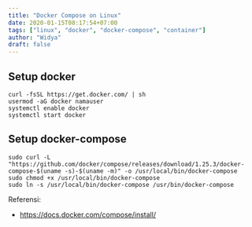 ```yaml
---
title: "Docker Compose on Linux"
date: 2020-01-15T08:17:54+07:00
tags: ["linux", "docker", "docker-compose", "container"]
author: "Widya"
draft: false
---
```


## Setup docker
```
curl -fsSL https://get.docker.com/ | sh
usermod -aG docker namauser
systemctl enable docker
systemctl start docker
```

## Setup docker-compose
```
sudo curl -L "https://github.com/docker/compose/releases/download/1.25.3/docker-compose-$(uname -s)-$(uname -m)" -o /usr/local/bin/docker-compose
sudo chmod +x /usr/local/bin/docker-compose
sudo ln -s /usr/local/bin/docker-compose /usr/bin/docker-compose
```


Referensi:

* https://docs.docker.com/compose/install/

